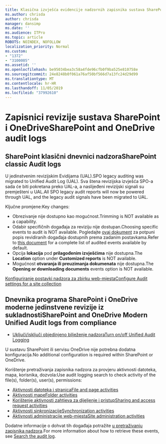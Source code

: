 ```yaml
---
title: Klasična izvješća evidencije nadzornih zapisnika sustava SharePoint
ms.author: chrisda
author: chrisda
manager: dansimp
ms.date: ''
ms.audience: ITPro
ms.topic: article
ROBOTS: NOINDEX, NOFOLLOW
localization_priority: Normal
ms.custom:
- "1372"
- "3100005"
ms.assetid: ''
ms.openlocfilehash: be95034bea3c58a4fde96cfb0f9ba525e810758e
ms.sourcegitcommit: 24e8248b0f061a76af50bf566d7a13fc24d29d99
ms.translationtype: MT
ms.contentlocale: hr-HR
ms.lasthandoff: 11/05/2019
ms.locfileid: "37992610"
---
```

# <a name="sharepoint-and-onedrive-audit-logs"></a><span data-ttu-id="82d00-102">Zapisnici revizije sustava SharePoint i OneDrive</span><span class="sxs-lookup"><span data-stu-id="82d00-102">SharePoint and OneDrive audit logs</span></span>

## <a name="sharepoint-classic-audit-logs"></a><span data-ttu-id="82d00-103">SharePoint klasični dnevnici nadzora</span><span class="sxs-lookup"><span data-stu-id="82d00-103">SharePoint classic Audit logs</span></span>

<span data-ttu-id="82d00-104">U jedinstvenim revizijskim Evidijama (UAL).</span><span class="sxs-lookup"><span data-stu-id="82d00-104">SPO legacy auditing was migrated to Unified Audit Log (UAL).</span></span> <span data-ttu-id="82d00-105">Sva štena revizijska izvješća SPO-a sada će biti pokretana preko UAL-a, a naslijeđeni revizijski signali su premješteni u UAL.</span><span class="sxs-lookup"><span data-stu-id="82d00-105">All SPO legacy audit reports will now be powered through UAL, and the legacy audit signals have been migrated to UAL.</span></span>

<span data-ttu-id="82d00-106">Ključne promjene:</span><span class="sxs-lookup"><span data-stu-id="82d00-106">Key changes:</span></span>

* <span data-ttu-id="82d00-107">Obrezivanje nije dostupno kao mogućnost.</span><span class="sxs-lookup"><span data-stu-id="82d00-107">Trimming is NOT available as a capability.</span></span>
* <span data-ttu-id="82d00-108">Odabir specifičnih događaja za reviziju nije dostupan.</span><span class="sxs-lookup"><span data-stu-id="82d00-108">Choosing specific events to audit is NOT available.</span></span> <span data-ttu-id="82d00-109">Pogledajte [ovaj dokument](https://docs.microsoft.com/office365/securitycompliance/search-the-audit-log-in-security-and-compliance) za potpuni popis revidiranih događaja dostupnih prema zadanim postavkama.</span><span class="sxs-lookup"><span data-stu-id="82d00-109">Refer to [this document](https://docs.microsoft.com/office365/securitycompliance/search-the-audit-log-in-security-and-compliance) for a complete list of audited events available by default.</span></span>
* <span data-ttu-id="82d00-110">Opcija **lokacija** pod **prilagođenim izvješćima** nije dostupna.</span><span class="sxs-lookup"><span data-stu-id="82d00-110">The **Location** option under **Customized reports** is NOT available.</span></span>
* <span data-ttu-id="82d00-111">Mogućnost **otvaranja ili preuzimanja dokumenata** nije dostupna.</span><span class="sxs-lookup"><span data-stu-id="82d00-111">The **Opening or downloading documents** events option is NOT available.</span></span>

[<span data-ttu-id="82d00-112">Konfiguriranje postavki nadzora za zbirku web-mjesta</span><span class="sxs-lookup"><span data-stu-id="82d00-112">Configure Audit settings for a site collection</span></span>](https://support.office.com/article/Configure-audit-settings-for-a-site-collection-A9920C97-38C0-44F2-8BCB-4CF1E2AE22D2)

## <a name="sharepoint-and-onedrive-modern-unified-audit-logs-from-compliance"></a><span data-ttu-id="82d00-113">Dnevnika programa SharePoint i OneDrive moderne jedinstvene revizije iz sukladnosti</span><span class="sxs-lookup"><span data-stu-id="82d00-113">SharePoint and OneDrive Modern Unified Audit logs from compliance</span></span>

* [<span data-ttu-id="82d00-114">Uključi/isključi objedinjeno bilježenje nadzora</span><span class="sxs-lookup"><span data-stu-id="82d00-114">Turn on/off Unified Audit Logging</span></span>](https://docs.microsoft.com/office365/securitycompliance/turn-audit-log-search-on-or-off) 

<span data-ttu-id="82d00-115">U sustavu SharePoint ili servisu OneDrive nije potrebna dodatna konfiguracija.</span><span class="sxs-lookup"><span data-stu-id="82d00-115">No additional configuration is required within SharePoint or OneDrive.</span></span>

<span data-ttu-id="82d00-116">Korištenje pretraživanja zapisnika nadzora za provjeru aktivnosti datoteka, mapa, korisnika, dozvola:</span><span class="sxs-lookup"><span data-stu-id="82d00-116">Use audit logging search to check activity of the file(s), folder(s), user(s), permissions:</span></span>

* [<span data-ttu-id="82d00-117">Aktivnosti datoteka i stranica</span><span class="sxs-lookup"><span data-stu-id="82d00-117">File and page activities</span></span>](https://docs.microsoft.com/office365/securitycompliance/search-the-audit-log-in-security-and-compliance)
* [<span data-ttu-id="82d00-118">Aktivnosti mape</span><span class="sxs-lookup"><span data-stu-id="82d00-118">Folder activities</span></span>](https://docs.microsoft.com/office365/securitycompliance/search-the-audit-log-in-security-and-compliance#folder-activities)
* [<span data-ttu-id="82d00-119">Korištenje aktivnosti zahtjeva za dijeljenje i pristup</span><span class="sxs-lookup"><span data-stu-id="82d00-119">Sharing and access request activities</span></span>](https://docs.microsoft.com/office365/securitycompliance/search-the-audit-log-in-security-and-compliance#sharing-and-access-request-activities)
* [<span data-ttu-id="82d00-120">Aktivnosti sinkronizacije</span><span class="sxs-lookup"><span data-stu-id="82d00-120">Synchronization activities</span></span>](https://docs.microsoft.com/office365/securitycompliance/search-the-audit-log-in-security-and-compliance#synchronization-activities)
* [<span data-ttu-id="82d00-121">Aktivnosti administracije web-mjesta</span><span class="sxs-lookup"><span data-stu-id="82d00-121">Site administration activities</span></span>](https://docs.microsoft.com/office365/securitycompliance/search-the-audit-log-in-security-and-compliance#site-administration-activities)

<span data-ttu-id="82d00-122">Dodatne informacije o dohvat tih događaja potražite [u pretraživanju zapisnika nadzora](https://docs.microsoft.com/office365/securitycompliance/search-the-audit-log-in-security-and-compliance#search-the-audit-log).</span><span class="sxs-lookup"><span data-stu-id="82d00-122">For more information about how to retrieve these events, see [Search the audit log](https://docs.microsoft.com/office365/securitycompliance/search-the-audit-log-in-security-and-compliance#search-the-audit-log).</span></span>
